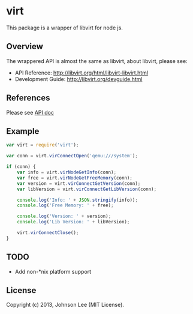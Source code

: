 # virt

This package is a wrapper of libvirt for node js.

## Overview

The wrappered API is almost the same as libvirt, about libvirt, please see:

 * API Reference: http://libvirt.org/html/libvirt-libvirt.html
 * Development Guide: http://libvirt.org/devguide.html

## References

Please see [API doc](https://rawgit.com/johnsonlee/virt/master/doc/index.html)

## Example

``` js
var virt = require('virt');

var conn = virt.virConnectOpen('qemu:///system');

if (conn) {
    var info = virt.virNodeGetInfo(conn);
    var free = virt.virNodeGetFreeMemory(conn);
    var version = virt.virConnectGetVersion(conn);
    var libVersion = virt.virConnectGetLibVersion(conn);

    console.log('Info: ' + JSON.stringify(info));
    console.log('Free Memory: ' + free);

    console.log('Version: ' + version);
    console.log('Lib Version: ' + libVersion);

    virt.virConnectClose();
}
```

## TODO

 - Add non-*nix platform support

## License

Copyright (c) 2013, Johnson Lee (MIT License).

